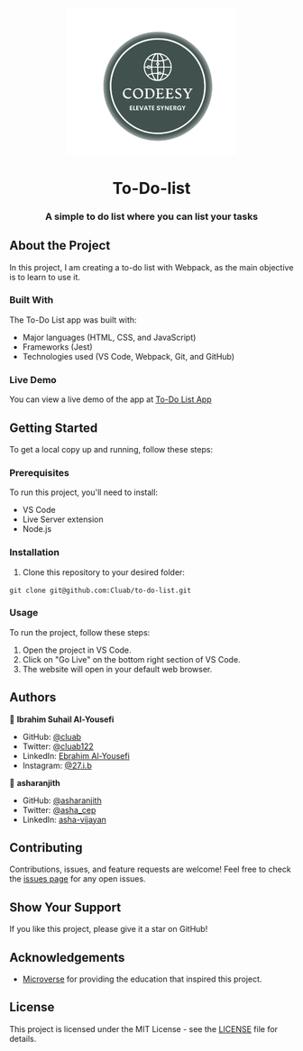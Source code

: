 <div align="center">
  <img src="logo.png" alt="logo" width="300"  height="auto" />
  <br/>

  <h1>To-Do-list</h1>
  <h3>A simple to do list where you can list your tasks</h3>
</div>


## About the Project

In this project, I am creating a to-do list with Webpack, as the main objective is to learn to use it.

### Built With

The To-Do List app was built with:

- Major languages (HTML, CSS, and JavaScript)
- Frameworks (Jest)
- Technologies used (VS Code, Webpack, Git, and GitHub)

### Live Demo

You can view a live demo of the app at [To-Do List App](https://cluab.github.io/to-do-list/dist/)

## Getting Started

To get a local copy up and running, follow these steps:

### Prerequisites

To run this project, you'll need to install:

- VS Code
- Live Server extension
- Node.js

### Installation

1. Clone this repository to your desired folder:

`git clone git@github.com:Cluab/to-do-list.git`

### Usage

To run the project, follow these steps:

1. Open the project in VS Code.
2. Click on "Go Live" on the bottom right section of VS Code.
3. The website will open in your default web browser.

## Authors

👤 **Ibrahim Suhail Al-Yousefi**

- GitHub: [@cluab](https://github.com/Cluab)
- Twitter: [@cluab122](https://twitter.com/cluab122)
- LinkedIn: [Ebrahim Al-Yousefi](https://www.linkedin.com/in/ebrahim-alyousefi/)
- Instagram: [@27.i.b](https://www.instagram.com/27.i.b/)

👤 **asharanjith**

- GitHub: [@asharanjith](https://github.com/asharanjith)
- Twitter: [@asha_cep](https://twitter.com/asha_cep)
- LinkedIn: [asha-vijayan](https://www.linkedin.com/in/asha-vijayan-67179a18)

## Contributing

Contributions, issues, and feature requests are welcome! Feel free to check the [issues page](https://github.com/Cluab/to-do-list/issues) for any open issues.

## Show Your Support

If you like this project, please give it a star on GitHub!

## Acknowledgements

- [Microverse](https://www.microverse.org/) for providing the education that inspired this project.

## License

This project is licensed under the MIT License - see the [LICENSE](./LICENSE) file for details.

